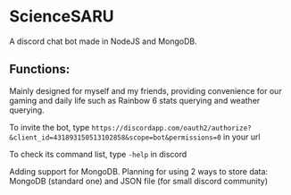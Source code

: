 # ScienceSARU
A discord chat bot made in NodeJS and MongoDB.

## Functions:
Mainly designed for myself and my friends, providing convenience for our gaming and daily life such as Rainbow 6 stats querying and weather querying.

To invite the bot, type
`https://discordapp.com/oauth2/authorize?&client_id=431893150513102858&scope=bot&permissions=0`
in your url

To check its command list, type
`-help`
in discord

Adding support for MongoDB. Planning for using 2 ways to store data: MongoDB (standard one) and JSON file (for small discord community)